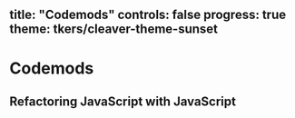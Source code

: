 title: "Codemods"
controls: false
progress: true
theme: tkers/cleaver-theme-sunset
--

# Codemods
## Refactoring JavaScript with JavaScript
